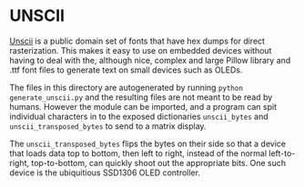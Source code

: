 # UNSCII

[Unscii](https://www.google.com/search?client=firefox-b-1-d&q=unscii) is a public domain set
of fonts that have hex dumps for direct rasterization. This makes it easy to use on embedded
devices without having to deal with the, although nice, complex and large Pillow library and
.ttf font files to generate text on small devices such as OLEDs.

The files in this directory are autogenerated by running `python generate_unscii.py` and the
resulting files are not meant to be read by humans. However the module can be imported, and
a program can spit individual characters in to the exposed dictionaries `unscii_bytes` and
`unscii_transposed_bytes` to send to a matrix display.

The `unscii_transposed_bytes` flips the bytes on their side so that a device that loads data
top to bottom, then left to right, instead of the normal left-to-right, top-to-bottom, can
quickly shoot out the appropriate bits. One such device is the ubiquitious SSD1306 OLED
controller.